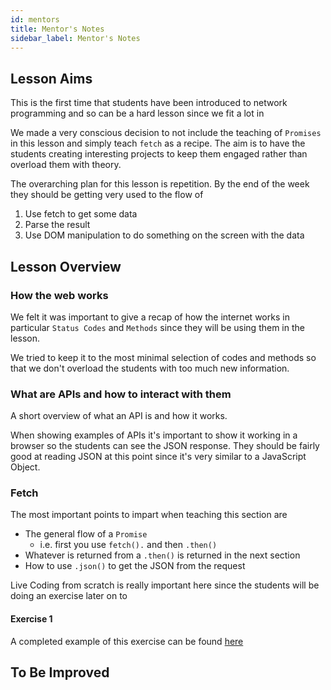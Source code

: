 ```yaml
---
id: mentors
title: Mentor's Notes
sidebar_label: Mentor's Notes
---
```


## Lesson Aims

This is the first time that students have been introduced to network programming and so can be a hard lesson since we fit a lot in

We made a very conscious decision to not include the teaching of `Promises` in this lesson and simply teach `fetch` as a recipe. The aim is to have the students creating interesting projects to keep them engaged rather than overload them with theory.

The overarching plan for this lesson is repetition. By the end of the week they should be getting very used to the flow of

1. Use fetch to get some data
2. Parse the result
3. Use DOM manipulation to do something on the screen with the data

## Lesson Overview

### How the web works

We felt it was important to give a recap of how the internet works in particular `Status Codes` and `Methods` since they will be using them in the lesson.

We tried to keep it to the most minimal selection of codes and methods so that we don't overload the students with too much new information.

### What are APIs and how to interact with them

A short overview of what an API is and how it works.

When showing examples of APIs it's important to show it working in a browser so the students can see the JSON response. They should be fairly good at reading JSON at this point since it's very similar to a JavaScript Object.

### Fetch

The most important points to impart when teaching this section are

- The general flow of a `Promise`
  - i.e. first you use `fetch().` and then `.then()`
- Whatever is returned from a `.then()` is returned in the next section
- How to use `.json()` to get the JSON from the request

Live Coding from scratch is really important here since the students will be doing an exercise later on to

#### Exercise 1

A completed example of this exercise can be found [here](https://codeyourfuture.github.io/syllabus-london/js-core-3/week-2/js-core-3/week-1/completed_country_website)

## To Be Improved
